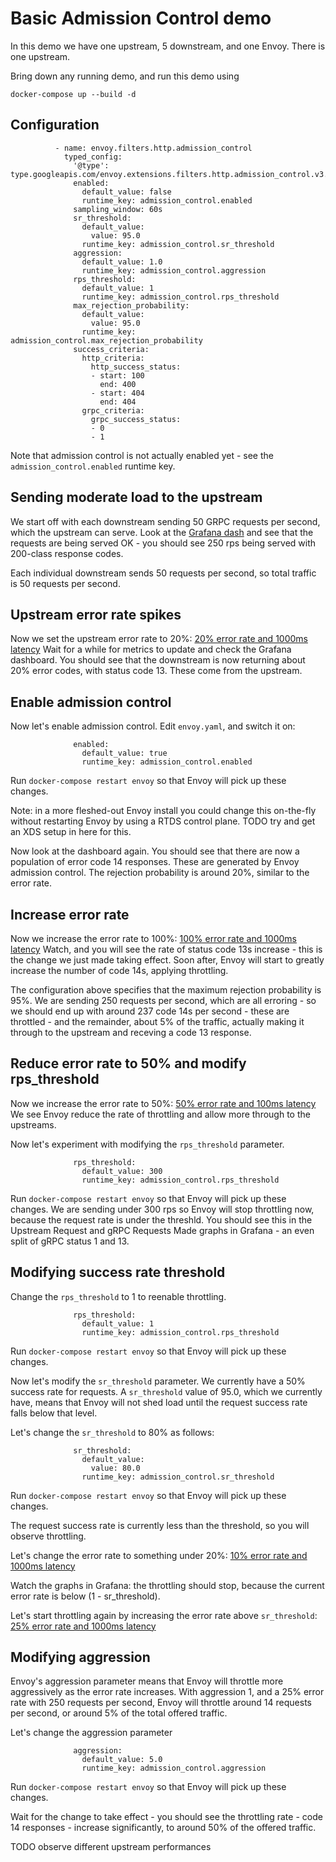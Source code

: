 # Basic Admission Control demo

In this demo we have one upstream, 5 downstream, and one Envoy.
There is one upstream. 

Bring down any running demo, and run this demo using 

```
docker-compose up --build -d 
```

## Configuration

```
          - name: envoy.filters.http.admission_control
            typed_config:
              '@type': type.googleapis.com/envoy.extensions.filters.http.admission_control.v3.AdmissionControl
              enabled:
                default_value: false
                runtime_key: admission_control.enabled
              sampling_window: 60s
              sr_threshold:
                default_value:
                  value: 95.0
                runtime_key: admission_control.sr_threshold
              aggression:
                default_value: 1.0
                runtime_key: admission_control.aggression
              rps_threshold:
                default_value: 1
                runtime_key: admission_control.rps_threshold
              max_rejection_probability:
                default_value:
                  value: 95.0
                runtime_key: admission_control.max_rejection_probability
              success_criteria:
                http_criteria:
                  http_success_status:
                  - start: 100
                    end: 400
                  - start: 404
                    end: 404
                grpc_criteria:
                  grpc_success_status:
                  - 0
                  - 1
```

Note that admission control is not actually enabled yet - see the `admission_control.enabled` runtime key.

## Sending moderate load to the upstream

We start off with each downstream sending 50 GRPC requests per second, which the upstream can serve.
Look at the [Grafana dash](http://localhost:3000/d/workshop/load-management-workshop?orgId=1&refresh=5s) and see 
that the requests are being served OK - you should see 250 rps being served with 200-class response codes.

Each individual downstream sends 50 requests per second, so total traffic is 50 requests per second.

## Upstream error rate spikes 

Now we set the upstream error rate to 20%: [20% error rate and 1000ms latency](http://localhost:9092/config?latency=100&error_rate=0.2)
Wait for a while for metrics to update and check the Grafana dashboard. You should see that the downstream is now returning about 20% error codes, with status code 13.
These come from the upstream. 

## Enable admission control 

Now let's enable admission control.
Edit `envoy.yaml`, and switch it on:

```
              enabled:
                default_value: true
                runtime_key: admission_control.enabled
```

Run `docker-compose restart envoy` so that Envoy will pick up these changes.

Note: in a more fleshed-out Envoy install you could change this on-the-fly without restarting Envoy by using a RTDS control plane. 
TODO try and get an XDS setup in here for this. 

Now look at the dashboard again. You should see that there are now a population of error code 14 responses.
These are generated by Envoy admission control.
The rejection probability is around 20%, similar to the error rate.

## Increase error rate

Now we increase the error rate to 100%: [100% error rate and 1000ms latency](http://localhost:9092/config?latency=100&error_rate=1.0)
Watch, and you will see the rate of status code 13s increase - this is the change we just made taking effect.
Soon after, Envoy will start to greatly increase the number of code 14s, applying throttling.

The configuration above specifies that the maximum rejection probability is 95%. 
We are sending 250 requests per second, which are all erroring - so we should end up with around 237 code 14s per second - these are throttled - and the remainder, 
about 5% of the traffic, actually making it through to the upstream and receving a code 13 response.

## Reduce error rate to 50% and modify rps_threshold

Now we increase the error rate to 50%: [50% error rate and 100ms latency](http://localhost:9092/config?latency=100&error_rate=0.5)
We see Envoy reduce the rate of throttling and allow more through to the upstreams. 

Now let's experiment with modifying the `rps_threshold` parameter.

```
              rps_threshold:
                default_value: 300
                runtime_key: admission_control.rps_threshold
```

Run `docker-compose restart envoy` so that Envoy will pick up these changes.
We are sending under 300 rps so Envoy will stop throttling now, because the request rate is under the threshld. 
You should see this in the Upstream Request and gRPC Requests Made graphs in Grafana - an even split of gRPC status 1 and 13.

## Modifying success rate threshold

Change the `rps_threshold` to 1 to reenable throttling.

```
              rps_threshold:
                default_value: 1
                runtime_key: admission_control.rps_threshold
```

Run `docker-compose restart envoy` so that Envoy will pick up these changes.


Now let's modify the `sr_threshold` parameter. We currently have a 50% success rate for requests.
A `sr_threshold` value of 95.0, which we currently have, means that Envoy will not shed load until the request success rate falls below that level.

Let's change the `sr_threshold` to 80% as follows:

```
              sr_threshold:
                default_value:
                  value: 80.0
                runtime_key: admission_control.sr_threshold
```

Run `docker-compose restart envoy` so that Envoy will pick up these changes.

The request success rate is currently less than the threshold, so you will observe throttling.

Let's change the error rate to something under 20%: [10% error rate and 1000ms latency](http://localhost:9092/config?latency=100&error_rate=0.1)

Watch the graphs in Grafana: the throttling should stop, because the current error rate is below (1 - sr_threshold).

 Let's start throttling again by increasing the error rate above `sr_threshold`: [25% error rate and 1000ms latency](http://localhost:9092/config?latency=100&error_rate=0.25)

## Modifying aggression

Envoy's aggression parameter means that Envoy will throttle more aggressively as the error rate increases.
With aggression 1, and a 25% error rate with 250 requests per second, Envoy will throttle around 14 requests per second, or around 5% of the total offered traffic.

Let's change the aggression parameter 

```
              aggression:
                default_value: 5.0
                runtime_key: admission_control.aggression
```

Run `docker-compose restart envoy` so that Envoy will pick up these changes.

Wait for the change to take effect - you should see the throttling rate - code 14 responses - increase significantly, to around 50% of the offered traffic.

TODO observe different upstream performances
